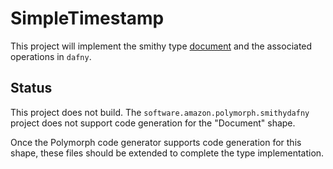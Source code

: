 # SimpleTimestamp

This project will implement the smithy type [document](https://smithy.io/2.0/spec/simple-types.html#document) and the associated operations in `dafny`.

## Status

This project does not build. The `software.amazon.polymorph.smithydafny` project does not support code generation for the "Document" shape.

Once the Polymorph code generator supports code generation for this shape, these files should be extended to complete the type implementation.